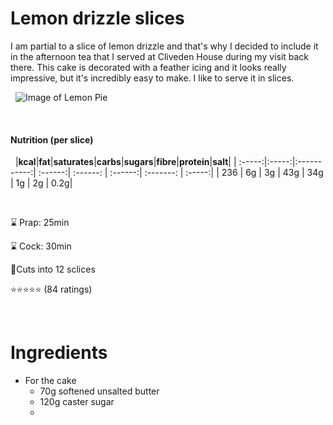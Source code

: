 # Lemon drizzle slices

I am partial to a slice of lemon drizzle and that's why I decided to include it in the afternoon tea that I served at Cliveden House during my visit back there. This cake is decorated with a feather icing and it looks really impressive, but it's incredibly easy to make. I like to serve it in slices.

&nbsp;
![Image of Lemon Pie](https://static.wixstatic.com/media/258c4d_89bb2ecdc4434f4aaa48b8ffec74abe2~mv2.jpg/v1/fill/w_740,h_317,al_c,lg_1,q_90/258c4d_89bb2ecdc4434f4aaa48b8ffec74abe2~mv2.webp)

&nbsp;
 #### **Nutrition (per slice)**


&nbsp;
|**kcal**|**fat**|**saturates**|**carbs**|**sugars**|**fibre**|**protein**|**salt**|
| :-----:|:-----:|:-----------:| :------:| :------: | :------:| :-------: | :-----:|
| 236    |    6g |    3g       |     43g |     34g  |     1g  |     2g    |    0.2g|

&nbsp;

 ⌛ Prap: 25min

 ⌛ Cock: 30min

 🍰Cuts into 12 sclices

 ⭐⭐⭐⭐⭐ (84 ratings)
 
 
&nbsp;


# Ingredients

* For the cake
  * 70g softened unsalted butter
  * 120g caster sugar
  *